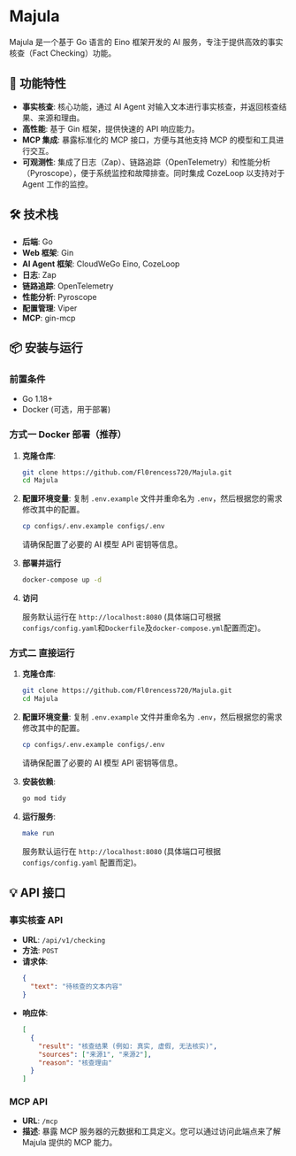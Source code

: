# Majula

Majula 是一个基于 Go 语言的 Eino 框架开发的 AI 服务，专注于提供高效的事实核查（Fact Checking）功能。

## 🚀 功能特性

- **事实核查**: 核心功能，通过 AI Agent 对输入文本进行事实核查，并返回核查结果、来源和理由。
- **高性能**: 基于 Gin 框架，提供快速的 API 响应能力。
- **MCP 集成**: 暴露标准化的 MCP 接口，方便与其他支持 MCP 的模型和工具进行交互。
- **可观测性**: 集成了日志（Zap）、链路追踪（OpenTelemetry）和性能分析（Pyroscope），便于系统监控和故障排查。同时集成 CozeLoop 以支持对于 Agent 工作的监控。


## 🛠️ 技术栈

- **后端**: Go
- **Web 框架**: Gin
- **AI Agent 框架**: CloudWeGo Eino, CozeLoop
- **日志**: Zap
- **链路追踪**: OpenTelemetry
- **性能分析**: Pyroscope
- **配置管理**: Viper
- **MCP**: gin-mcp

## 📦 安装与运行

### 前置条件

- Go 1.18+
- Docker (可选，用于部署)

### 方式一 Docker 部署（推荐）

1. **克隆仓库**:
   ```bash
   git clone https://github.com/Fl0rencess720/Majula.git
   cd Majula
   ```
2. **配置环境变量**:
   复制 `.env.example` 文件并重命名为 `.env`，然后根据您的需求修改其中的配置。
   ```bash
   cp configs/.env.example configs/.env
   ```
   请确保配置了必要的 AI 模型 API 密钥等信息。
3. **部署并运行**
   ```bash
   docker-compose up -d
   ```
4. **访问**

    服务默认运行在 `http://localhost:8080` (具体端口可根据 `configs/config.yaml`和`Dockerfile`及`docker-compose.yml`配置而定)。
### 方式二 直接运行

1. **克隆仓库**:
   ```bash
   git clone https://github.com/Fl0rencess720/Majula.git
   cd Majula
   ```

2. **配置环境变量**:
   复制 `.env.example` 文件并重命名为 `.env`，然后根据您的需求修改其中的配置。
   ```bash
   cp configs/.env.example configs/.env
   ```
   请确保配置了必要的 AI 模型 API 密钥等信息。

3. **安装依赖**:
   ```bash
   go mod tidy
   ```

4. **运行服务**:
   ```bash
   make run
   ```
   服务默认运行在 `http://localhost:8080` (具体端口可根据 `configs/config.yaml` 配置而定)。

## 💡 API 接口

### 事实核查 API

- **URL**: `/api/v1/checking`
- **方法**: `POST`
- **请求体**:
  ```json
  {
    "text": "待核查的文本内容"
  }
  ```
- **响应体**:
  ```json
  [
    {
      "result": "核查结果 (例如: 真实, 虚假, 无法核实)",
      "sources": ["来源1", "来源2"],
      "reason": "核查理由"
    }
  ]
  ```

### MCP API

- **URL**: `/mcp`
- **描述**: 暴露 MCP 服务器的元数据和工具定义。您可以通过访问此端点来了解 Majula 提供的 MCP 能力。
